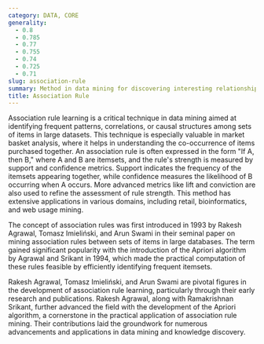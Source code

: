 ```yaml
---
category: DATA, CORE
generality:
  - 0.8
  - 0.785
  - 0.77
  - 0.755
  - 0.74
  - 0.725
  - 0.71
slug: association-rule
summary: Method in data mining for discovering interesting relationships, patterns, or correlations among a large set of data items.
title: Association Rule
---
```


Association rule learning is a critical technique in data mining aimed at identifying frequent patterns, correlations, or causal structures among sets of items in large datasets. This technique is especially valuable in market basket analysis, where it helps in understanding the co-occurrence of items purchased together. An association rule is often expressed in the form "If A, then B," where A and B are itemsets, and the rule's strength is measured by support and confidence metrics. Support indicates the frequency of the itemsets appearing together, while confidence measures the likelihood of B occurring when A occurs. More advanced metrics like lift and conviction are also used to refine the assessment of rule strength. This method has extensive applications in various domains, including retail, bioinformatics, and web usage mining.

The concept of association rules was first introduced in 1993 by Rakesh Agrawal, Tomasz Imieliński, and Arun Swami in their seminal paper on mining association rules between sets of items in large databases. The term gained significant popularity with the introduction of the Apriori algorithm by Agrawal and Srikant in 1994, which made the practical computation of these rules feasible by efficiently identifying frequent itemsets.

Rakesh Agrawal, Tomasz Imieliński, and Arun Swami are pivotal figures in the development of association rule learning, particularly through their early research and publications. Rakesh Agrawal, along with Ramakrishnan Srikant, further advanced the field with the development of the Apriori algorithm, a cornerstone in the practical application of association rule mining. Their contributions laid the groundwork for numerous advancements and applications in data mining and knowledge discovery.
